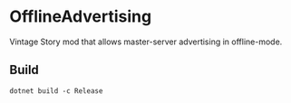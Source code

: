 ﻿# OfflineAdvertising
Vintage Story mod that allows master-server advertising in offline-mode.


## Build

```shell
dotnet build -c Release
```
